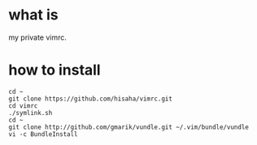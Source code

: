 what is
=====

my private vimrc. 

how to install
=====

    cd ~
    git clone https://github.com/hisaha/vimrc.git
    cd vimrc
    ./symlink.sh
    cd ~
    git clone http://github.com/gmarik/vundle.git ~/.vim/bundle/vundle
    vi -c BundleInstall
